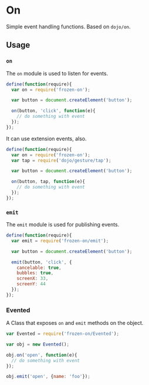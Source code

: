 # On

Simple event handling functions. Based on `dojo/on`.

## Usage

### `on`

The `on` module is used to listen for events.

```js
define(function(require){
  var on = require('frozen-on');

  var button = document.createElement('button');

  on(button, 'click', function(e){
    // do something with event
  });
});
```

It can use extension events, also.

```js
define(function(require){
  var on = require('frozen-on');
  var tap = require('dojo/gesture/tap');

  var button = document.createElement('button');

  on(button, tap, function(e){
    // do something with event
  });
});
```

### `emit`

The `emit` module is used for publishing events.

```js
define(function(require){
  var emit = require('frozen-on/emit');

  var button = document.createElement('button');

  emit(button, 'click', {
    cancelable: true,
    bubbles: true,
    screenX: 33,
    screenY: 44
  });
});
```

### Evented

A Class that exposes `on` and `emit` methods on the object.

```js
var Evented = require('frozen-on/Evented');

var obj = new Evented();

obj.on('open', function(e){
  // do something with event
});

obj.emit('open', {name: 'foo'});
```

